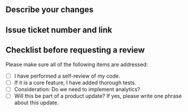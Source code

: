 ## Describe your changes
<!-- Provide a brief overview of the changes introduced in this pull request -->

## Issue ticket number and link
<!-- Mention the associated issue ticket number and provide a link to the issue (if applicable) -->

## Checklist before requesting a review
Please make sure all of the following items are addressed:
- [ ] I have performed a self-review of my code.
- [ ] If it is a core feature, I have added thorough tests.
- [ ] Consideration: Do we need to implement analytics?
- [ ] Will this be part of a product update? If yes, please write one phrase about this update.

